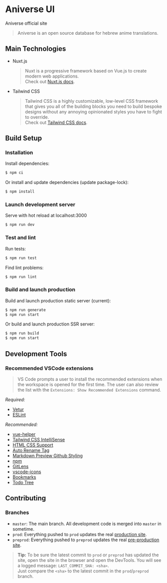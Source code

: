 # Aniverse UI
Aniverse official site
> Aniverse is an open source database for hebrew anime translations.

## Main Technologies
* Nuxt.js
  > Nuxt is a progressive framework based on Vue.js to create modern web applications.<br/>
  Check out [Nuxt.js docs](https://nuxtjs.org).
* Tailwind CSS
  > Tailwind CSS is a highly customizable, low-level CSS framework that gives you all of the building blocks you need to build bespoke designs without any annoying opinionated styles you have to fight to override.<br/>
  Check out [Tailwind CSS docs](https://tailwindcss.com/docs/utility-first).

## Build Setup

### Installation
Install dependencies:
```bash
$ npm ci
```
Or install and update dependencies (update package-lock):
```bash
$ npm install
```

### Launch development server
Serve with hot reload at localhost:3000
```bash
$ npm run dev
```

### Test and lint
Run tests:
```bash
$ npm run test
```
Find lint problems:
```bash
$ npm run lint
```

### Build and launch production
Build and launch production static server (current):
```bash
$ npm run generate
$ npm run start
```
Or build and launch production SSR server:
```bash
$ npm run build
$ npm run start
```

## Development Tools
### Recommended VSCode extensions
> VS Code prompts a user to install the recommended extensions when the workspace is opened for the first time. The user can also review the list with the `Extensions: Show Recommended Extensions` command.

*Required:*
* [Vetur](https://marketplace.visualstudio.com/items?itemName=octref.vetur)
* [ESLint](https://marketplace.visualstudio.com/items?itemName=dbaeumer.vscode-eslint)

*Recommended:*
* [vue-helper](https://marketplace.visualstudio.com/items?itemName=shenjiaolong.vue-helper)
* [Tailwind CSS IntelliSense](https://marketplace.visualstudio.com/items?itemName=bradlc.vscode-tailwindcss)
* [HTML CSS Support](https://marketplace.visualstudio.com/items?itemName=ecmel.vscode-html-css#review-details)
* [Auto Rename Tag](https://marketplace.visualstudio.com/items?itemName=formulahendry.auto-rename-tag)
* [Markdown Preview Github Styling](https://marketplace.visualstudio.com/items?itemName=bierner.markdown-preview-github-styles)
* [npm](https://marketplace.visualstudio.com/items?itemName=eg2.vscode-npm-script)
* [GitLens](https://marketplace.visualstudio.com/items?itemName=eamodio.gitlens)
* [vscode-icons](https://marketplace.visualstudio.com/items?itemName=vscode-icons-team.vscode-icons)
* [Bookmarks](https://marketplace.visualstudio.com/items?itemName=alefragnani.Bookmarks)
* [Todo Tree](https://marketplace.visualstudio.com/items?itemName=Gruntfuggly.todo-tree)

## Contributing
### Branches
* `master`: The main branch. All development code is merged into `master` in sometime.
* `prod`: Everything pushed to `prod` updates the real [production site](https://aniverse-moe.github.io). 
* `preprod`: Everything pushed to `preprod` updates the real [pre-production site](https://aniverse-moe.github.io/AniverseUI-PreProd-Host). 
> **Tip:** To be sure the latest commit to `prod` or `preprod` has updated the site, open the site in the browser and open the DevTools. You will see a logged message: 
`LAST_COMMIT_SHA: <sha>`.</br>
Just compare the `<sha>` to the latest commit in the `prod`/`preprod` branch.